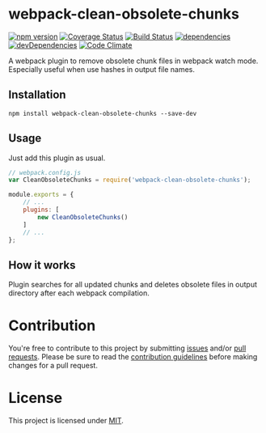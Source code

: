 # webpack-clean-obsolete-chunks
[![npm version](https://badge.fury.io/js/webpack-clean-obsolete-chunks.svg)](https://badge.fury.io/js/webpack-clean-obsolete-chunks)
[![Coverage Status](https://coveralls.io/repos/github/GProst/webpack-clean-obsolete-chunks/badge.svg?branch=master)](https://coveralls.io/github/GProst/webpack-clean-obsolete-chunks?branch=master)
[![Build Status](https://travis-ci.org/GProst/webpack-clean-obsolete-chunks.svg?branch=master)](https://travis-ci.org/GProst/webpack-clean-obsolete-chunks)
[![dependencies](https://david-dm.org/gprost/webpack-clean-obsolete-chunks.svg)](https://david-dm.org/gprost/webpack-clean-obsolete-chunks)
[![devDependencies](https://david-dm.org/gprost/webpack-clean-obsolete-chunks/dev-status.svg)](https://david-dm.org/gprost/webpack-clean-obsolete-chunks?type=dev)
[![Code Climate](https://codeclimate.com/github/GProst/webpack-clean-obsolete-chunks/badges/gpa.svg)](https://codeclimate.com/github/GProst/webpack-clean-obsolete-chunks)

A webpack plugin to remove obsolete chunk files in webpack watch mode. 
Especially useful when use hashes in output file names.

## Installation

```
npm install webpack-clean-obsolete-chunks --save-dev
```

## Usage

Just add this plugin as usual.

``` javascript
// webpack.config.js
var CleanObsoleteChunks = require('webpack-clean-obsolete-chunks');

module.exports = {
    // ...
    plugins: [
        new CleanObsoleteChunks()
    ]
    // ...
};
```

## How it works

Plugin searches for all updated chunks and deletes obsolete files in output directory after each 
webpack compilation.


# Contribution

You're free to contribute to this project by submitting
[issues](https://github.com/GProst/webpack-clean-obsolete-chunks/issues) and/or 
[pull requests](https://github.com/GProst/webpack-clean-obsolete-chunks/pulls). 
Please be sure to read the 
[contribution guidelines](https://github.com/GProst/webpack-clean-obsolete-chunks/blob/master/CONTRIBUTING.md)
before making changes for a pull request.

# License

This project is licensed under 
[MIT](https://github.com/GProst/webpack-clean-obsolete-chunks/blob/master/LICENSE).
